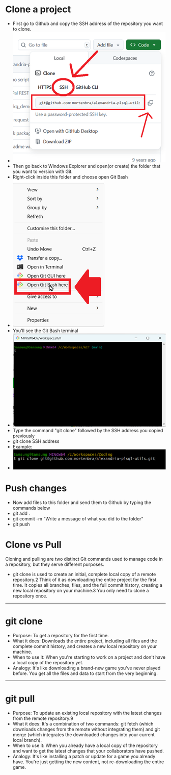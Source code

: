 # Clone a project
- First go to Github and copy the SSH address of the repository you want to clone.
- ![alt text](images/image022.png)
- Then go back to Windows Explorer and open(or create) the folder that you want to version with Git.
- Right-click inside this folder and choose open Git Bash
- ![alt text](images/image010.png)
- You'll see the Git Bash terminal
- ![alt text](images/image009.png)
- Type the command "git clone" followed by the SSH address you copied previously
- git clone SSH address
- Example:
- ![alt text](images/image021.png)
  
# Push changes
- Now add files to this folder and send them to Github by typing the commands below
- git add .
- git commit -m "Write a message of what you did to the folder"
- git push

# Clone vs Pull

Cloning and pulling are two distinct Git commands used to manage code in a repository, but they serve different purposes.
- git clone is used to create an initial, complete local copy of a remote repository.2 Think of it as downloading the entire project for the first time. It copies all branches, files, and the full commit history, creating a new local repository on your machine.3 You only need to clone a repository once.
---

# git clone

- Purpose: To get a repository for the first time.
- What it does: Downloads the entire project, including all files and the complete commit history, and creates a new local repository on your machine.
- When to use it: When you're starting to work on a project and don't have a local copy of the repository yet.
- Analogy: It's like downloading a brand-new game you've never played before. You get all the files and data to start from the very beginning.
---

# git pull

- Purpose: To update an existing local repository with the latest changes from the remote repository.9
- What it does: It's a combination of two commands: git fetch (which downloads changes from the remote without integrating them) and git merge (which integrates the downloaded changes into your current local branch).
- When to use it: When you already have a local copy of the repository and want to get the latest changes that your collaborators have pushed.
- Analogy: It's like installing a patch or update for a game you already have. You're just getting the new content, not re-downloading the entire game.